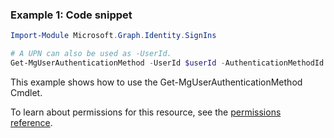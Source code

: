 ### Example 1: Code snippet

```powershellImport-Module Microsoft.Graph.Identity.SignIns

# A UPN can also be used as -UserId.
Get-MgUserAuthenticationMethod -UserId $userId -AuthenticationMethodId $authenticationMethodId
```
This example shows how to use the Get-MgUserAuthenticationMethod Cmdlet.
To learn about permissions for this resource, see the [permissions reference](/graph/permissions-reference).

